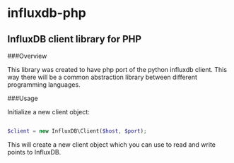 # influxdb-php
## InfluxDB client library for PHP

###Overview

This library was created to have php port of the python influxdb client. 
This way there will be a common abstraction library between different programming languages.

###Usage

Initialize a new client object:

```php

$client = new InfluxDB\Client($host, $port);


```

This will create a new client object which you can use to read and write points to InfluxDB.

